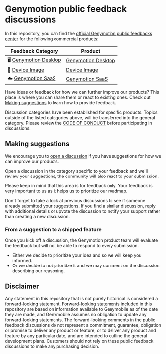 # Genymotion public feedback discussions

In this repository, you can find the [official Genymotion public feedbacks center](https://github.com/Genymobile/feedback/discussions) for the following commercial products:

| **Feedback Category** | **Product** 	|
|---	|---	|
| 🖥️  [Genymotion Desktop](https://github.com/Genymobile/feedback/discussions/categories/genymotion-desktop) 	| [Genymotion Desktop](https://docs.genymotion.com/desktop) |
| 📱  [Device Image](https://github.com/Genymobile/feedback/discussions/categories/genymotion-device-image) 	| [Device Image](https://docs.genymotion.com/paas/) 	|
|  ☁️ [Genymotion SaaS](https://github.com/Genymobile/feedback/discussions/categories/genymotion-saas) 	| [Genymotion SaaS](https://docs.genymotion.com/saas/) 	|


Have ideas or feedback for how we can further improve our products? This place is where you can share them or react to existing ones. Check out [Making suggestions](#making-suggestions) to learn how to provide feedback.

Discussion categories have been established for specific products. Topics outside of the listed categories above, will be transferred into the general category. Please review the [CODE OF CONDUCT](CODE_OF_CONDUCT.md) before participating in discussions.

## Making suggestions

We encourage you to [open a discussion](https://github.com/Genymobile/feedback/discussions) if you have suggestions for how we can improve our products. 

Open a discussion in the category specific to your feedback and we'll review your suggestions, the community will also react to your submission.

Please keep in mind that this area is for feedback only. Your feedback is very important to us as it helps us to prioritize our roadmap.

Don't forget to take a look at previous discussions to see if someone already submitted your suggestions. If you find a similar discussion, reply with additional details or upvote the discussion to notify your support rather than creating a new discussion.

### From a suggestion to a shipped feature

Once you kick off a discussion, the Genymotion product team will evaluate the feedback but will not be able to respond to every submission.

- Either we decide to prioritize your idea and so we will keep you informed.
- Or we decide to not prioritize it and we may comment on the discussion describing our reasoning.

## Disclaimer

Any statement in this repository that is not purely historical is considered a forward-looking statement. Forward-looking statements included in this repository are based on information available to Genymobile as of the date they are made, and Genymobile assumes no obligation to update any forward-looking statements. The forward-looking comments in the public feedback discussions do not represent a commitment, guarantee, obligation or promise to deliver any product or feature, or to deliver any product and feature by any particular date, and are intended to outline the general development plans. Customers should not rely on these public feedback discussions to make any purchasing decision.
